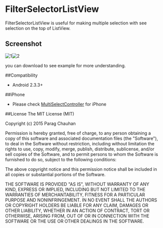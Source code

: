 # FilterSelectorListView

FilterSelectorListView is useful for making multiple selection with see selection on the top of ListView.

## Screenshot

![1](https://raw.githubusercontent.com/pchauhan/FilterSelectorListView/master/Screenshots/1.png)![2](https://raw.githubusercontent.com/pchauhan/FilterSelectorListView/master/Screenshots/2.png)


you can download to see example  for more understanding.

##Compatibility

 - Android 2.3.3+

##iPhone

- Please check [MultiSelectController](https://github.com/Darshanptl7500/MultiSelectController) for iPhone

##License
The MIT License (MIT)

Copyright (c) 2015 Parag Chauhan

Permission is hereby granted, free of charge, to any person obtaining a copy
of this software and associated documentation files (the "Software"), to deal
in the Software without restriction, including without limitation the rights
to use, copy, modify, merge, publish, distribute, sublicense, and/or sell
copies of the Software, and to permit persons to whom the Software is
furnished to do so, subject to the following conditions:

The above copyright notice and this permission notice shall be included in
all copies or substantial portions of the Software.

THE SOFTWARE IS PROVIDED "AS IS", WITHOUT WARRANTY OF ANY KIND, EXPRESS OR
IMPLIED, INCLUDING BUT NOT LIMITED TO THE WARRANTIES OF MERCHANTABILITY,
FITNESS FOR A PARTICULAR PURPOSE AND NONINFRINGEMENT. IN NO EVENT SHALL THE
AUTHORS OR COPYRIGHT HOLDERS BE LIABLE FOR ANY CLAIM, DAMAGES OR OTHER
LIABILITY, WHETHER IN AN ACTION OF CONTRACT, TORT OR OTHERWISE, ARISING FROM,
OUT OF OR IN CONNECTION WITH THE SOFTWARE OR THE USE OR OTHER DEALINGS IN
THE SOFTWARE.
